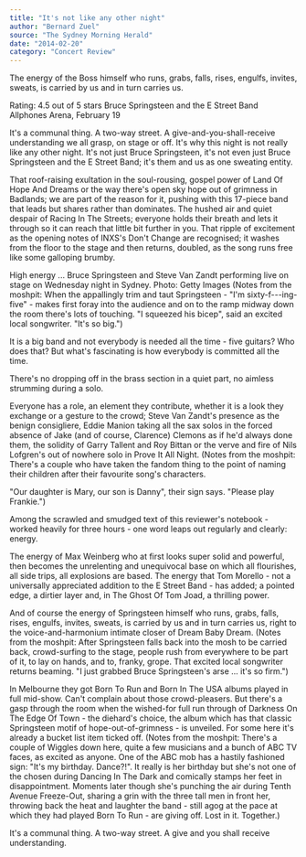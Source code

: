 ```yaml
---
title: "It's not like any other night"
author: "Bernard Zuel"
source: "The Sydney Morning Herald"
date: "2014-02-20"
category: "Concert Review"
---
```


The energy of the Boss himself who runs, grabs, falls, rises, engulfs, invites, sweats, is carried by us and in turn carries us.

Rating: 4.5 out of 5 stars Bruce Springsteen and the E Street Band Allphones Arena, February 19

It's a communal thing. A two-way street. A give-and-you-shall-receive understanding we all grasp, on stage or off. It's why this night is not really like any other night. It's not just Bruce Springsteen, it's not even just Bruce Springsteen and the E Street Band; it's them and us as one sweating entity.

That roof-raising exultation in the soul-rousing, gospel power of Land Of Hope And Dreams or the way there's open sky hope out of grimness in Badlands; we are part of the reason for it, pushing with this 17-piece band that leads but shares rather than dominates. The hushed air and quiet despair of Racing In The Streets; everyone holds their breath and lets it through so it can reach that little bit further in you. That ripple of excitement as the opening notes of INXS's Don't Change are recognised; it washes from the floor to the stage and then returns, doubled, as the song runs free like some galloping brumby.

High energy ... Bruce Springsteen and Steve Van Zandt performing live on stage on Wednesday night in Sydney. Photo: Getty Images (Notes from the moshpit: When the appallingly trim and taut Springsteen - "I'm sixty-f---ing-five" - makes first foray into the audience and on to the ramp midway down the room there's lots of touching. "I squeezed his bicep", said an excited local songwriter. "It's so big.")

It is a big band and not everybody is needed all the time - five guitars? Who does that? But what's fascinating is how everybody is committed all the time.

There's no dropping off in the brass section in a quiet part, no aimless strumming during a solo.

Everyone has a role, an element they contribute, whether it is a look they exchange or a gesture to the crowd; Steve Van Zandt's presence as the benign consigliere, Eddie Manion taking all the sax solos in the forced absence of Jake (and of course, Clarence) Clemons as if he'd always done them, the solidity of Garry Tallent and Roy Bittan or the verve and fire of Nils Lofgren's out of nowhere solo in Prove It All Night. (Notes from the moshpit: There's a couple who have taken the fandom thing to the point of naming their children after their favourite song's characters.

"Our daughter is Mary, our son is Danny", their sign says. "Please play Frankie.")

Among the scrawled and smudged text of this reviewer's notebook - worked heavily for three hours - one word leaps out regularly and clearly: energy.

The energy of Max Weinberg who at first looks super solid and powerful, then becomes the unrelenting and unequivocal base on which all flourishes, all side trips, all explosions are based. The energy that Tom Morello - not a universally appreciated addition to the E Street Band - has added; a pointed edge, a dirtier layer and, in The Ghost Of Tom Joad, a thrilling power.

And of course the energy of Springsteen himself who runs, grabs, falls, rises, engulfs, invites, sweats, is carried by us and in turn carries us, right to the voice-and-harmonium intimate closer of Dream Baby Dream. (Notes from the moshpit: After Springsteen falls back into the mosh to be carried back, crowd-surfing to the stage, people rush from everywhere to be part of it, to lay on hands, and to, franky, grope. That excited local songwriter returns beaming. "I just grabbed Bruce Springsteen's arse ... it's so firm.")

In Melbourne they got Born To Run and Born In The USA albums played in full mid-show. Can't complain about those crowd-pleasers. But there's a gasp through the room when the wished-for full run through of Darkness On The Edge Of Town - the diehard's choice, the album which has that classic Springsteen motif of hope-out-of-grimness - is unveiled. For some here it's already a bucket list item ticked off. (Notes from the moshpit: There's a couple of Wiggles down here, quite a few musicians and a bunch of ABC TV faces, as excited as anyone. One of the ABC mob has a hastily fashioned sign: "It's my birthday. Dance?!". It really is her birthday but she's not one of the chosen during Dancing In The Dark and comically stamps her feet in disappointment. Moments later though she's punching the air during Tenth Avenue Freeze-Out, sharing a grin with the three tall men in front her, throwing back the heat and laughter the band - still agog at the pace at which they had played Born To Run - are giving off. Lost in it. Together.)

It's a communal thing. A two-way street. A give and you shall receive understanding.